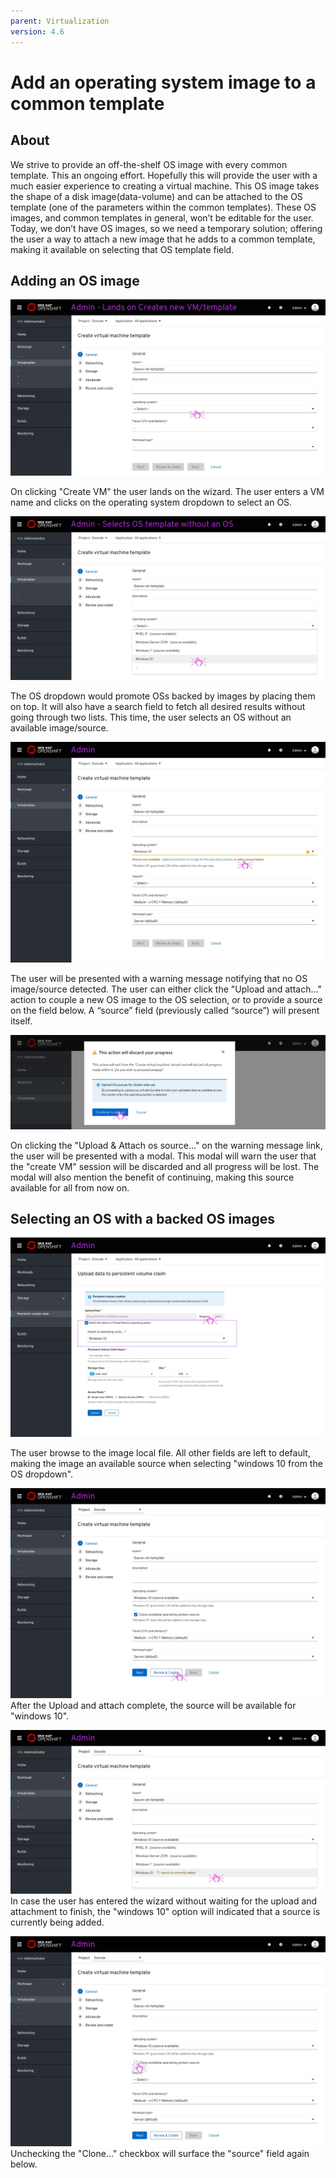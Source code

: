 ```yaml
---
parent: Virtualization
version: 4.6
---
```

# Add an operating system image to a common template

## About

We strive to provide an off-the-shelf OS image with every common template.
This an ongoing effort.
Hopefully this will provide the user with a much easier experience to creating a virtual machine.
This OS image takes the shape of a disk image(data-volume) and can be attached to the OS template (one of the parameters within the common templates).
These OS images, and common templates in general, won’t be editable for the user.
Today, we don’t have OS images, so we need a temporary solution; offering the user a way to attach a new image that he adds to a common template, making it available on selecting that OS template field.


## Adding an OS image

![Create VM wizard - default](img/Admin-create-4.6-0-0.jpg)

On clicking "Create VM" the user lands on the wizard.
The user enters a VM name and clicks on the operating system dropdown to select an OS.

![OS dropdown](img/Admin-create-4.6-0-1.jpg)

The OS dropdown would promote OSs backed by images by placing them on top.
It will also have a search field to fetch all desired results without going through two lists.
This time, the user selects an OS without an available image/source.

![No OS image available warning](img/Admin-create-4.6-0-2.jpg)

The user will be presented with a warning message notifying that no OS image/source detected.
The user can either click the "Upload and attach..." action to couple a new OS image to the OS selection, or to provide a source on the field below.
A “source” field (previously called “source”) will present itself.

!["Create VM session will be discarded"](img/Admin-create-4.6-0-3.jpg)

On clicking the "Upload & Attach os source..." on the warning message link, the user will be presented with a modal.
This modal will warn the user that the "create VM" session will be discarded and all progress will be lost.
The modal will also mention the benefit of continuing, making this source available for all from now on.

## Selecting an OS with a backed OS images

![Making the new image available](img/Admin-create-4.6-1-0.jpg)

The user browse to the image local file.
All other fields are left to default, making the image an available source when selecting "windows 10 from the OS dropdown".

![New image available](img/Admin-create-4.6-1-1.jpg)
After the Upload and attach complete, the source will be available for "windows 10".

![Adding source status](img/Admin-create-4.6-1-2.jpg)
In case the user has entered the wizard without waiting for the upload and attachment to finish, the "windows 10" option will indicated that a source is currently being added.

![Unchecking "clone"](img/Admin-create-4.6-1-3.jpg)
Unchecking the "Clone..." checkbox will surface the "source" field again below.
